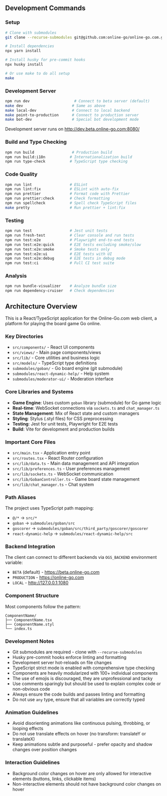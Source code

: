 ## Development Commands

### Setup

```bash
# Clone with submodules
git clone --recurse-submodules git@github.com:online-go/online-go.com.git

# Install dependencies
npx yarn install

# Install husky for pre-commit hooks
npx husky install

# Or use make to do all setup
make
```

### Development Server

```bash
npm run dev                    # Connect to beta server (default)
make dev                      # Same as above
make local-dev                # Connect to local backend
make point-to-production      # Connect to production server
make bot-dev                  # Special bot development mode
```

Development server runs on http://dev.beta.online-go.com:8080/

### Build and Type Checking

```bash
npm run build                 # Production build
npm run build:i18n           # Internationalization build
npm run type-check           # TypeScript type checking
```

### Code Quality

```bash
npm run lint                 # ESLint
npm run lint:fix             # ESLint with auto-fix
npm run prettier             # Format code with Prettier
npm run prettier:check       # Check formatting
npm run spellcheck           # Spell check TypeScript files
make pretty                  # Run prettier + lint:fix
```

### Testing

```bash
npm run test                 # Jest unit tests
npm run fresh-test           # Clear console and run tests
npm run test:e2e             # Playwright end-to-end tests
npm run test:e2e:quick       # E2E tests excluding smoke/slow
npm run test:e2e:smoke       # Smoke tests only
npm run test:e2e:ui          # E2E tests with UI
npm run test:e2e:debug       # E2E tests in debug mode
npm run test:ci              # Full CI test suite
```

### Analysis

```bash
npm run bundle-visualizer    # Analyze bundle size
npm run dependency-cruiser   # Check dependencies
```

## Architecture Overview

This is a React/TypeScript application for the Online-Go.com web client, a platform for playing the board game Go online.

### Key Directories

-   `src/components/` - React UI components
-   `src/views/` - Main page components/views
-   `src/lib/` - Core utilities and business logic
-   `src/models/` - TypeScript type definitions
-   `submodules/goban/` - Go board engine (git submodule)
-   `submodules/react-dynamic-help/` - Help system
-   `submodules/moderator-ui/` - Moderation interface

### Core Libraries and Systems

-   **Game Engine**: Uses custom `goban` library (submodule) for Go game logic
-   **Real-time**: WebSocket connections via `sockets.ts` and `chat_manager.ts`
-   **State Management**: Mix of React state and custom managers
-   **Styling**: Stylus (.styl files) for CSS preprocessing
-   **Testing**: Jest for unit tests, Playwright for E2E tests
-   **Build**: Vite for development and production builds

### Important Core Files

-   `src/main.tsx` - Application entry point
-   `src/routes.tsx` - React Router configuration
-   `src/lib/data.ts` - Main data management and API integration
-   `src/lib/preferences.ts` - User preferences management
-   `src/lib/sockets.ts` - WebSocket communication
-   `src/lib/GobanController.ts` - Game board state management
-   `src/lib/chat_manager.ts` - Chat system

### Path Aliases

The project uses TypeScript path mapping:

-   `@/*` → `src/*`
-   `goban` → `submodules/goban/src`
-   `goscorer` → `submodules/goban/src/third_party/goscorer/goscorer`
-   `react-dynamic-help` → `submodules/react-dynamic-help/src`

### Backend Integration

The client can connect to different backends via `OGS_BACKEND` environment variable:

-   `BETA` (default) - https://beta.online-go.com
-   `PRODUCTION` - https://online-go.com
-   `LOCAL` - http://127.0.0.1:1080

### Component Structure

Most components follow the pattern:

```
ComponentName/
├── ComponentName.tsx
├── ComponentName.styl
└── index.ts
```

### Development Notes

-   Git submodules are required - clone with `--recurse-submodules`
-   Husky pre-commit hooks enforce linting and formatting
-   Development server hot-reloads on file changes
-   TypeScript strict mode is enabled with comprehensive type checking
-   Components are heavily modularized with 100+ individual components
-   The use of emojis is discouraged, they are unprofessional and tacky
-   Use comments sparingly but should be used to explain complex code or non-obvious code
-   Always ensure the code builds and passes linting and formatting
-   Do not use `any` type, ensure that all variables are correctly typed

### Animation Guidelines

-   Avoid disorienting animations like continuous pulsing, throbbing, or looping effects
-   Do not use translate effects on hover (no transform: translateY or translateX)
-   Keep animations subtle and purposeful - prefer opacity and shadow changes over position changes

### Interaction Guidelines

-   Background color changes on hover are only allowed for interactive elements (buttons, links, clickable items)
-   Non-interactive elements should not have background color changes on hover
